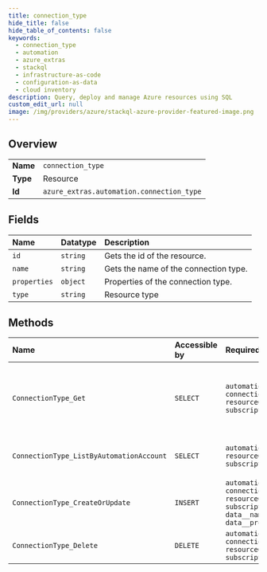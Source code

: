 ```yaml
---
title: connection_type
hide_title: false
hide_table_of_contents: false
keywords:
  - connection_type
  - automation
  - azure_extras    
  - stackql
  - infrastructure-as-code
  - configuration-as-data
  - cloud inventory
description: Query, deploy and manage Azure resources using SQL
custom_edit_url: null
image: /img/providers/azure/stackql-azure-provider-featured-image.png
---
```

  
    

## Overview
<table><tbody>
<tr><td><b>Name</b></td><td><code>connection_type</code></td></tr>
<tr><td><b>Type</b></td><td>Resource</td></tr>
<tr><td><b>Id</b></td><td><code>azure_extras.automation.connection_type</code></td></tr>
</tbody></table>

## Fields
| Name | Datatype | Description |
|:-----|:---------|:------------|
| `id` | `string` | Gets the id of the resource. |
| `name` | `string` | Gets the name of the connection type. |
| `properties` | `object` | Properties of the connection type. |
| `type` | `string` | Resource type |
## Methods
| Name | Accessible by | Required Params | Description |
|:-----|:--------------|:----------------|:------------|
| `ConnectionType_Get` | `SELECT` | `automationAccountName, connectionTypeName, resourceGroupName, subscriptionId` | Retrieve the connection type identified by connection type name. |
| `ConnectionType_ListByAutomationAccount` | `SELECT` | `automationAccountName, resourceGroupName, subscriptionId` | Retrieve a list of connection types. |
| `ConnectionType_CreateOrUpdate` | `INSERT` | `automationAccountName, connectionTypeName, resourceGroupName, subscriptionId, data__name, data__properties` | Create a connection type. |
| `ConnectionType_Delete` | `DELETE` | `automationAccountName, connectionTypeName, resourceGroupName, subscriptionId` | Delete the connection type. |
